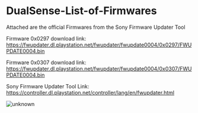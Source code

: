 # DualSense-List-of-Firmwares
Attached are the official Firmwares from the Sony Firmware Updater Tool

Firmware 0x0297 download link: https://fwupdater.dl.playstation.net/fwupdater/fwupdate0004/0x0297/FWUPDATE0004.bin

Firmware 0x0307 download link: https://fwupdater.dl.playstation.net/fwupdater/fwupdate0004/0x0307/FWUPDATE0004.bin



Sony Firmware Updater Tool Link: https://controller.dl.playstation.net/controller/lang/en/fwupdater.html


![unknown](https://user-images.githubusercontent.com/4289084/164345895-e3e895df-214a-4327-8da6-51a4345414ea.png)
